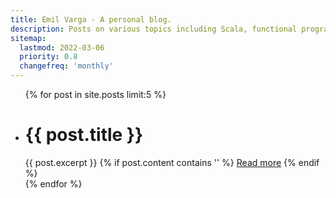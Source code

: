 ```yaml
---
title: Emil Varga - A personal blog.
description: Posts on various topics including Scala, functional programming and writing blogs with Jekyll.
sitemap:
  lastmod: 2022-03-06
  priority: 0.8
  changefreq: 'monthly'
---
```


<ul class="latest">
  {% for post in site.posts limit:5 %}
    <li>
      <h1 id="{{ post.date | date: '%s' }}">{{ post.title }}</h1>
      {{ post.excerpt }}
      {% if post.content contains '<!--break-->' %}
        <a class="latest" href="{{ post.url }}" aria-labelledby="{{ post.date | date: '%s' }}">Read more</a>
      {% endif %}
    </li>
  {% endfor %}
</ul>


